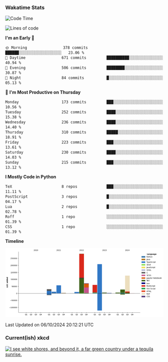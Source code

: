 ### Wakatime Stats
<!--START_SECTION:waka-->
![Code Time](http://img.shields.io/badge/Code%20Time-2%2C876%20hrs%2027%20mins-blue)

![Lines of code](https://img.shields.io/badge/From%20Hello%20World%20I%27ve%20Written-898.9%20thousand%20lines%20of%20code-blue)

**I'm an Early 🐤** 

```text
🌞 Morning                378 commits         ██████░░░░░░░░░░░░░░░░░░░   23.06 % 
🌆 Daytime                671 commits         ██████████░░░░░░░░░░░░░░░   40.94 % 
🌃 Evening                506 commits         ████████░░░░░░░░░░░░░░░░░   30.87 % 
🌙 Night                  84 commits          █░░░░░░░░░░░░░░░░░░░░░░░░   05.13 % 
```
📅 **I'm Most Productive on Thursday** 

```text
Monday                   173 commits         ███░░░░░░░░░░░░░░░░░░░░░░   10.56 % 
Tuesday                  252 commits         ████░░░░░░░░░░░░░░░░░░░░░   15.38 % 
Wednesday                236 commits         ████░░░░░░░░░░░░░░░░░░░░░   14.40 % 
Thursday                 310 commits         █████░░░░░░░░░░░░░░░░░░░░   18.91 % 
Friday                   223 commits         ███░░░░░░░░░░░░░░░░░░░░░░   13.61 % 
Saturday                 230 commits         ████░░░░░░░░░░░░░░░░░░░░░   14.03 % 
Sunday                   215 commits         ███░░░░░░░░░░░░░░░░░░░░░░   13.12 % 
```


**I Mostly Code in Python** 

```text
TeX                      8 repos             ███░░░░░░░░░░░░░░░░░░░░░░   11.11 % 
PostScript               3 repos             █░░░░░░░░░░░░░░░░░░░░░░░░   04.17 % 
Lua                      2 repos             █░░░░░░░░░░░░░░░░░░░░░░░░   02.78 % 
Roff                     1 repo              ░░░░░░░░░░░░░░░░░░░░░░░░░   01.39 % 
CSS                      1 repo              ░░░░░░░░░░░░░░░░░░░░░░░░░   01.39 % 
```



**Timeline**

![Lines of Code chart](https://raw.githubusercontent.com/joshuajeschek/joshuajeschek/main/assets/bar_graph.png)


 Last Updated on 06/10/2024 20:12:21 UTC
<!--END_SECTION:waka-->

### Current(ish) xkcd
<a id="xkcd-a" title="I see white shores, and beyond it, a far green country under a tequila sunrise." href="https://www.xkcd.com" target="_blank">
        <img align="center" id="xkcd-img" src="https://imgs.xkcd.com/comics/numenor_margaritaville.png" alt="I see white shores, and beyond it, a far green country under a tequila sunrise." height=300 />
</a>
